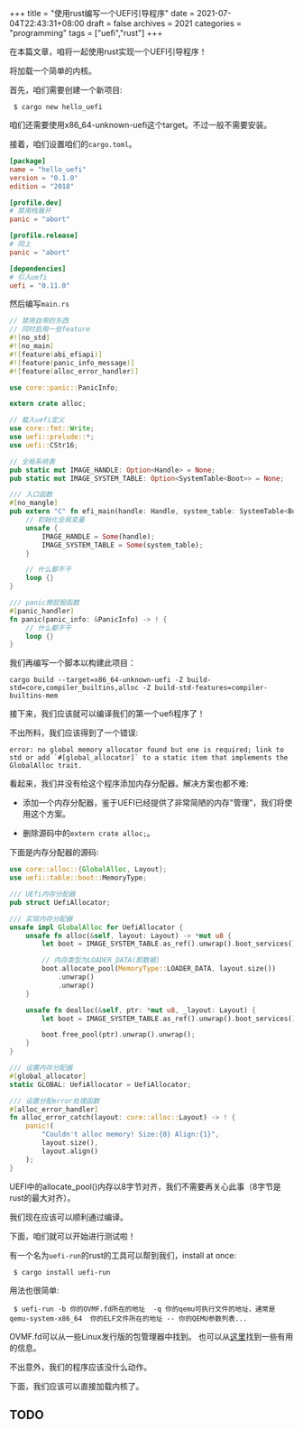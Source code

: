 +++
title = "使用rust编写一个UEFI引导程序"
date = 2021-07-04T22:43:31+08:00
draft = false
archives = 2021
categories = "programming"
tags = ["uefi","rust"]
+++

在本篇文章，咱将一起使用rust实现一个UEFI引导程序！

将加载一个简单的内核。

<!--more-->

首先，咱们需要创建一个新项目:
```shell
 $ cargo new hello_uefi
```
咱们还需要使用x86_64-unknown-uefi这个target。不过一般不需要安装。

接着，咱们设置咱们的`cargo.toml`。
```toml
[package]
name = "hello_uefi"
version = "0.1.0"
edition = "2018"

[profile.dev]
# 禁用栈展开
panic = "abort"

[profile.release]
# 同上
panic = "abort"

[dependencies]
# 引入uefi
uefi = "0.11.0"
```
然后编写`main.rs`
```rust
// 禁用自带的东西
// 同时启用一些feature
#![no_std]
#![no_main]
#![feature(abi_efiapi)]
#![feature(panic_info_message)]
#![feature(alloc_error_handler)]

use core::panic::PanicInfo;

extern crate alloc;

// 载入uefi定义
use core::fmt::Write;
use uefi::prelude::*;
use uefi::CStr16;

// 全局系统表
pub static mut IMAGE_HANDLE: Option<Handle> = None;
pub static mut IMAGE_SYSTEM_TABLE: Option<SystemTable<Boot>> = None;

/// 入口函数
#[no_mangle]
pub extern "C" fn efi_main(handle: Handle, system_table: SystemTable<Boot>) -> Status {
    // 初始化全局变量
    unsafe {
        IMAGE_HANDLE = Some(handle);
        IMAGE_SYSTEM_TABLE = Some(system_table);
    }

    // 什么都不干
    loop {}
}

/// panic擦屁股函数
#[panic_handler]
fn panic(panic_info: &PanicInfo) -> ! {
    // 什么都不干
    loop {}
}
```
我们再编写一个脚本以构建此项目：
```shell
cargo build --target=x86_64-unknown-uefi -Z build-std=core,compiler_builtins,alloc -Z build-std-features=compiler-builtins-mem
```
接下来，我们应该就可以编译我们的第一个uefi程序了！

不出所料，我们应该得到了一个错误:
```
error: no global memory allocator found but one is required; link to std or add `#[global_allocator]` to a static item that implements the GlobalAlloc trait.
```
看起来，我们并没有给这个程序添加内存分配器。解决方案也都不难:
 - 添加一个内存分配器，鉴于UEFI已经提供了非常简陋的内存"管理"，我们将使用这个方案。

 - 删除源码中的`extern crate alloc;`。

下面是内存分配器的源码:
```rust
use core::alloc::{GlobalAlloc, Layout};
use uefi::table::boot::MemoryType;

/// UEfi内存分配器
pub struct UefiAllocator;

/// 实现内存分配器
unsafe impl GlobalAlloc for UefiAllocator {
    unsafe fn alloc(&self, layout: Layout) -> *mut u8 {
        let boot = IMAGE_SYSTEM_TABLE.as_ref().unwrap().boot_services();

        // 内存类型为LOADER_DATA(即数据)
        boot.allocate_pool(MemoryType::LOADER_DATA, layout.size())
            .unwrap()
            .unwrap()
    }

    unsafe fn dealloc(&self, ptr: *mut u8, _layout: Layout) {
        let boot = IMAGE_SYSTEM_TABLE.as_ref().unwrap().boot_services();

        boot.free_pool(ptr).unwrap().unwrap();
    }
}

/// 设置内存分配器
#[global_allocator]
static GLOBAL: UefiAllocator = UefiAllocator;

/// 设置分配error处理函数
#[alloc_error_handler]
fn alloc_error_catch(layout: core::alloc::Layout) -> ! {
    panic!(
        "Couldn't alloc memory! Size:{0} Align:{1}",
        layout.size(),
        layout.align()
    );
}
```
UEFI中的allocate_pool()内存以8字节对齐，我们不需要再关心此事（8字节是rust的最大对齐）。


我们现在应该可以顺利通过编译。

下面，咱们就可以开始进行测试啦！

有一个名为`uefi-run`的rust的工具可以帮到我们，install at once:
```shell
 $ cargo install uefi-run
```
用法也很简单:
```shell
 $ uefi-run -b 你的OVMF.fd所在的地址  -q 你的qemu可执行文件的地址，通常是qemu-system-x86_64  你的ELF文件所在的地址 -- 你的QEMU参数列表...
```
OVMF.fd可以从一些Linux发行版的包管理器中找到。
也可以从[这里](https://github.com/tianocore/tianocore.github.io/wiki/OVMF)找到一些有用的信息。

不出意外，我们的程序应该没什么动作。

下面，我们应该可以直接加载内核了。

## TODO
